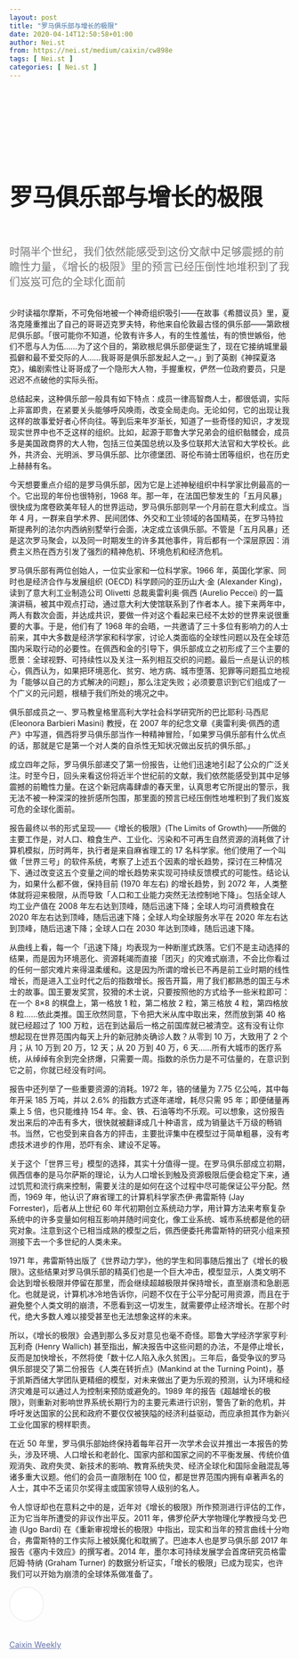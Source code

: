 ```yaml
---
layout: post
title: "罗马俱乐部与增长的极限"
date: 2020-04-14T12:50:58+01:00
author: Nei.st
from: https://nei.st/medium/caixin/cw898e
tags: [ Nei.st ]
categories: [ Nei.st ]
---
```


<article class="post-18953 post type-post status-publish format-standard hentry category-caixin" id="post-18953"> <header class="page-header medium Archives"><div class="page-header__image"></div><div class="page-header__content"><h1 class="page-title text-align-center">罗马俱乐部与增长的极限</h1></div> </header><div class="entry-content aesop-entry-content" id="post-18953-content"><link as="font" crossorigin="anonymous" href="//cdn.jsdelivr.net/gh/0nd1jyU39XQ/_/glyph/font-face/0uIzqoZjSuJfvSBnvgXTcApMtcVhMcpr.woff" rel="preload" type="font/woff"/><link as="font" crossorigin="anonymous" href="//cdn.jsdelivr.net/gh/0nd1jyU39XQ/_/glyph/font-face/1sTnSLZWDKucPX6SAk.woff" rel="preload" type="font/woff"/><style>@font-face{font-family:"etQuXe8pln0zqff6VgxLRg";font-display:fallback;src:url(//cdn.jsdelivr.net/gh/0nd1jyU39XQ/_/glyph/font-face/0uIzqoZjSuJfvSBnvgXTcApMtcVhMcpr.woff) format("woff");font-style:normal;font-weight:400}@font-face{font-family:"PingFang-SC-W3";font-display:fallback;src:url(//cdn.jsdelivr.net/gh/0nd1jyU39XQ/_/glyph/font-face/1sTnSLZWDKucPX6SAk.woff) format("woff");font-style:normal;font-weight:400}</style><p class="blog-post__description">时隔半个世纪，我们依然能感受到这份文献中足够震撼的前瞻性力量，《增长的极限》里的预言已经压倒性地堆积到了我们岌岌可危的全球化面前</p><span id="more-18953"></span><style>.container.large.img.edge{max-width:1080px;width:100%}@media (max-width:1100px){.container.large.img.edge .aesop-image-component{margin:0 20px}}@media (max-width:889px){.container.large.img.edge .aesop-image-component{margin:0 5%}}.u-overflowHidden{overflow:hidden!important}.u-flexCenter{display:-webkit-box!important;display:-webkit-flex!important;display:-ms-flexbox!important;display:flex!important;-webkit-box-align:center!important;-webkit-align-items:center!important;-ms-flex-align:center!important;align-items:center!important}.u-flex0{-webkit-box-flex:0;-webkit-flex:0 0 auto;-ms-flex:0 0 auto;flex:0 0 auto}.u-flex1{-webkit-box-flex:1;-webkit-flex:1 1 auto;-ms-flex:1 1 auto;flex:1 1 auto}.u-marginVertical24{margin-top:24px!important;margin-bottom:24px!important}.u-paddingLeft15{padding-left:15px!important}.u-paddingBottom3{padding-bottom:3px!important}.u-fontSize15{font-size:17px!important}.u-noWrapWithEllipsis{white-space:nowrap!important;text-overflow:ellipsis!important;overflow:hidden!important}.uiScale{line-height:20px;font-size:16px}.uiScale .ui-caption{color:rgba(0,0,0,.54)!important;fill:rgba(0,0,0,.54)!important}.uiScale-caption--regular .ui-caption{--x-height-multiplier:0.342!important;--baseline-multiplier:0.22!important;letter-spacing:0!important;font-size:16px!important;line-height:20px!important;-webkit-transform:translateY(1.52px);transform:translateY(1.52px)}svg.icon.icon-initium{width:70px}a.initium.__link-logo,a.initium.__link-logo:hover{padding-bottom:0;border-bottom:none!important;color:rgba(0,0,0,.84)!important}.page-header{padding:110px 0 0}.hentry{padding-bottom:0}.page-header__content{max-width:800px}.page-title:not(#algolia-search-box){font-size:42px;line-height:1.3;text-align:left}.entry-content>h2,.page-title:not(#algolia-search-box){--x-height-multiplier:0.342;--baseline-multiplier:0.22;letter-spacing:-.015em}.entry-content>h2{font-style:normal;font-family:schnyder-scond-normal-600,etQuXe8pln0zqff6VgxLRg,SF Pro Display,PingFangSC-Thin,graphik-normal-300,PingFang-SC-W3,Segoe UI,Roboto,Microsoft YaHei UI,Source Han Sans SC,Helvetica Neue,Helvetica,Arial,sans-serif;font-weight:400;margin-top:53px}.entry-content>h2.graf-after--p{margin-top:56px}.entry-content>p:first-of-type{color:rgba(0,0,0,.54);font-size:19px}@media (max-width:767px){.page-title:not(#algolia-search-box){font-size:36px;line-height:1.3;letter-spacing:-.015em}.entry-content>h2{font-size:28px;letter-spacing:-.015em;margin-top:45px}.entry-content>h2.graf-after--p{margin-top:28px}.entry-content>p:first-of-type{font-size:17px}svg.icon.icon-initium{width:65px}.container.img.edge{width:100%}.container.img.edge .aesop-image-component{width:90%;margin:0 auto;max-width:800px}}</style><div class="container large img edge"><div class="aspectRatioPlaceholder"><div class="progressiveMedia" data-height="1080" data-width="1920">   <img alt="" class="progressiveMedia-image lazyload" data-src="https://cdn.jsdelivr.net/gh/0nd1jyU39XQ/_/img/1/i61EJkILD5PI.jpg" src="https://cdn.jsdelivr.net/gh/0nd1jyU39XQ/_/img/1/i61EJkILD5PI.jpg"/></div></div></div><p>少时读福尔摩斯，不可免俗地被一个神奇组织吸引——在故事《希腊议员》里，夏洛克隆重推出了自己的哥哥迈克罗夫特，称他来自伦敦最古怪的俱乐部——第欧根尼俱乐部。「很可能你不知道，伦敦有许多人，有的生性羞怯，有的愤世嫉俗，他们不愿与人为伍……为了这个目的，第欧根尼俱乐部便诞生了，现在它接纳城里最孤僻和最不爱交际的人……我哥哥是俱乐部发起人之一。」到了英剧《神探夏洛克》，编剧索性让哥哥成了一个隐形大人物，手握重权，俨然一位政府要员，只是迟迟不点破他的实际头衔。</p><p>总结起来，这种俱乐部一般具有如下特点：成员一律高智商人士，都很低调，实际上非富即贵，在紧要关头能够呼风唤雨，改变全局走向。无论如何，它的出现让我这样的故事爱好者心怀向往。等到后来年岁渐长，知道了一些奇怪的知识，才发现现实世界中也不乏这样的组织。比如，起源于耶鲁大学兄弟会的组织骷髅会，成员多是美国政商界的大人物，包括三位美国总统以及多位联邦大法官和大学校长。此外，共济会、光明派、罗马俱乐部、比尔德堡团、哥伦布骑士团等组织，也在历史上赫赫有名。</p><p>今天想要重点介绍的是罗马俱乐部，因为它是上述神秘组织中科学家比例最高的一个。它出现的年份也很特别，1968 年。那一年，在法国巴黎发生的「五月风暴」很快成为席卷欧美年轻人的世界运动，罗马俱乐部则早一个月前在意大利成立。当年 4 月，一群来自学术界、民间团体、外交和工业领域的各国精英，在罗马特拉斯提弗列的法尔内西纳别墅举行会面，决定成立该俱乐部。不管是「五月风暴」还是这次罗马聚会，以及同一时期发生的许多其他事件，背后都有一个深层原因：消费主义热在西方引发了强烈的精神危机、环境危机和经济危机。</p><p>罗马俱乐部有两位创始人，一位实业家和一位科学家。1966 年，英国化学家、同时也是经济合作与发展组织 (OECD) 科学顾问的亚历山大·金 (Alexander King)，读到了意大利工业制造公司 Olivetti 总裁奥雷利奥·佩西 (Aurelio Peccei) 的一篇演讲稿，被其中观点打动，通过意大利大使馆联系到了作者本人。接下来两年中，两人有数次会面，并达成共识，要做一件对这个看起来已经不太妙的世界来说很重要的大事。于是，他们有了 1968 年的会晤，一共邀请了三十多位有影响力的人士前来，其中大多数是经济学家和科学家，讨论人类面临的全球性问题以及在全球范围内采取行动的必要性。在佩西和金的引导下，俱乐部成立之初形成了三个主要的愿景：全球视野、可持续性以及关注一系列相互交织的问题。最后一点是认识的核心，佩西认为，如果把环境恶化、贫穷、地方病、城市堕落、犯罪等问题孤立地视为「能够以自己的方式解决的问题」，那么注定失败；必须要意识到它们组成了一个广义的元问题，根植于我们所处的境况之中。</p><p>俱乐部成员之一、罗马教皇格里高利大学社会科学研究所的巴比耶利·马西尼 (Eleonora Barbieri Masini) 教授，在 2007 年的纪念文章《奥雷利奥·佩西的遗产》中写道，佩西将罗马俱乐部当作一种精神冒险，「如果罗马俱乐部有什么优点的话，那就是它是第一个对人类的自杀性无知状况做出反抗的俱乐部。」</p><div class="code-block code-block-1" style="margin: 8px 0; clear: both;"><div class="container ads_KbHEVhh8Rw"><div class="card card--blog post-sidebar"><div class="card-body"><div class="logo_ngcontent-kty-0"> </div><div class="iframe-blocker U6XAMK63Vh00WqvF2BacIQ"><div class="background-h60B"> </div><div class="WumZiPCS4MeMw4pxQ">  <ins class="adsbygoogle GQRYJ4ilqIfEmC2iS9UfdQ" data-ad-client="ca-pub-2392282512996260" data-ad-format="fluid" data-ad-layout="in-article" data-ad-slot="8142634852" data-full-width-responsive="false" style="display:block; text-align:center;"></ins>  </div></div></div><div class="card-footer"><div class="card-footer-wrapper" layout="row bottom-left"></div></div></div></div></div><p>成立四年之际，罗马俱乐部递交了第一份报告，让他们迅速地引起了公众的广泛关注。时至今日，回头来看这份将近半个世纪前的文献，我们依然能感受到其中足够震撼的前瞻性力量。在这个新冠病毒肆虐的春天里，认真思考它所提出的警示，我无法不被一种深深的挫折感所包围，那里面的预言已经压倒性地堆积到了我们岌岌可危的全球化面前。</p><p>报告最终以书的形式呈现——《增长的极限》(The Limits of Growth)——所做的主要工作是，对人口、粮食生产、工业化、污染和不可再生自然资源的消耗做了计算机模拟，历时两年，执行者是来自麻省理工的 17 名科学家。他们使用了一个叫做「世界三号」的软件系统，考察了上述五个因素的增长趋势，探讨在三种情况下、通过改变这五个变量之间的增长趋势来实现可持续反馈模式的可能性。结论认为，如果什么都不做，保持目前 (1970 年左右) 的增长趋势，到 2072 年，人类整体就将迎来极限，从而导致「人口和工业能力突然无法控制地下降」。包括全球人均工业产值在 2008 年左右达到顶峰，随后迅速下降；全球人均可消费粮食在 2020 年左右达到顶峰，随后迅速下降；全球人均全球服务水平在 2020 年左右达到顶峰，随后迅速下降；全球人口在 2030 年达到顶峰，随后迅速下降。</p><p>从曲线上看，每一个「迅速下降」均表现为一种断崖式跌落。它们不是主动选择的结果，而是因为环境恶化、资源耗竭而直接「团灭」的灾难式崩溃，不会比你看过的任何一部灾难片来得温柔缓和。这是因为所谓的增长已不再是前工业时期的线性增长，而是进入工业时代之后的指数增长。报告开篇，用了我们都熟悉的国王与术士的故事。国王要发奖赏，狡猾的术士说，只要按照他的方式给予一些米粒即可：在一个 8×8 的棋盘上，第一格放 1 粒，第二格放 2 粒，第三格放 4 粒，第四格放 8 粒……依此类推。国王欣然同意，下令把大米从库中取出来，然而放到第 40 格就已经超过了 100 万粒，远在到达最后一格之前国库就已被清空。这有没有让你想起现在世界范围内每天上升的新冠肺炎确诊人数？从零到 10 万，大致用了 2 个月；从 10 万到 20 万，12 天；从 20 万到 40 万，6 天……所有大城市的医疗系统，从绰绰有余到完全挤爆，只需要一周。指数的杀伤力是不可估量的，在意识到它之前，你就已经没有时间。</p><p>报告中还列举了一些重要资源的消耗。1972 年，铬的储量为 7.75 亿公吨，其中每年开采 185 万吨，并以 2.6% 的指数方式逐年递增，耗尽只需 95 年；即便储量再乘上 5 倍，也只能维持 154 年。金、铁、石油等均不乐观。可以想象，这份报告发出来后的冲击有多大，很快就被翻译成几十种语言，成为销量达千万级的畅销书。当然，它也受到来自各方的抨击，主要批评集中在模型过于简单粗暴，没有考虑技术进步的作用，恐吓有余、建设不足等。</p><p>关于这个「世界三号」模型的选择，其实十分值得一提。在罗马俱乐部成立初期，佩西信奉的是马尔萨斯的理论，认为人口增长到触及资源极限后便会稳定下来，通过饥荒和流行病来控制，需要关注的是如何在这个过程中尽可能保证公平分配。然而，1969 年，他认识了麻省理工的计算机科学家杰伊·弗雷斯特 (Jay Forrester)，后者从上世纪 60 年代初期创立系统动力学，用计算方法来考察复杂系统中的许多变量如何相互影响并随时间变化，像工业系统、城市系统都是他的研究对象。注意到这个已相当成熟的模型之后，佩西便委托弗雷斯特的研究小组来预测接下去一个多世纪的人类未来。</p><p>1971 年，弗雷斯特出版了《世界动力学》，他的学生和同事随后推出了《增长的极限》。这些结果对罗马俱乐部的精英们也是一个巨大冲击，模型显示，人类文明不会达到增长极限并停留在那里，而会继续超越极限并保持增长，直至崩溃和急剧恶化。也就是说，计算机冰冷地告诉你，问题不仅在于公平分配可用资源，而且在于避免整个人类文明的崩溃，不愿看到这一切发生，就需要停止经济增长。在那个时代，绝大多数人难以接受甚至也无法想象这样的未来。</p><div class="code-block code-block-1" style="margin: 8px 0; clear: both;"><div class="container ads_KbHEVhh8Rw"><div class="card card--blog post-sidebar"><div class="card-body"><div class="logo_ngcontent-kty-0"> </div><div class="iframe-blocker U6XAMK63Vh00WqvF2BacIQ"><div class="background-h60B"> </div><div class="WumZiPCS4MeMw4pxQ">  <ins class="adsbygoogle GQRYJ4ilqIfEmC2iS9UfdQ" data-ad-client="ca-pub-2392282512996260" data-ad-format="fluid" data-ad-layout="in-article" data-ad-slot="8142634852" data-full-width-responsive="false" style="display:block; text-align:center;"></ins>  </div></div></div><div class="card-footer"><div class="card-footer-wrapper" layout="row bottom-left"></div></div></div></div></div><p>所以，《增长的极限》会遇到那么多反对意见也毫不奇怪。耶鲁大学经济学家亨利·瓦利奇 (Henry Wallich) 甚至指出，解决报告中这些问题的办法，不是停止增长，反而是加快增长，不然将使「数十亿人陷入永久贫困」。三年后，备受争议的罗马俱乐部提交了第二份报告《人类在转折点》(Mankind at the Turning Point)，基于凯斯西储大学团队更精细的模型，对未来做出了更为乐观的预测，认为环境和经济灾难是可以通过人为控制来预防或避免的。1989 年的报告《超越增长的极限》，则重新对影响世界系统长期行为的主要元素进行识别，警告了新的危机，并呼吁发达国家的公民和政府不要仅仅被狭隘的经济利益驱动，而应承担其作为新兴工业化国家的榜样职责。</p><p>在近 50 年里，罗马俱乐部始终保持着每年召开一次学术会议并推出一本报告的势头，涉及环境、人口增长和老龄化、国家内部和国家之间的不平衡发展、传统价值观消失、政府失灵、新技术的影响、教育系统失灵、经济全球化和国际金融混乱等诸多重大议题。他们的会员一直限制在 100 位，都是世界范围内拥有卓著声名的人士，其中不乏诺贝尔奖得主或国家领导人级别的名人。</p><p>令人惊讶却也在意料之中的是，近年对《增长的极限》所作预测进行评估的工作，正为它当年所遭受的非议作出平反。2011 年，佛罗伦萨大学物理化学教授乌戈·巴迪 (Ugo Bardi) 在《重新审视增长的极限》中指出，现实和当年的预言曲线十分吻合，弗雷斯特的工作实际上被妖魔化和耽搁了。巴迪本人也是罗马俱乐部 2017 年报告《塞内卡效应》的撰写者。2014 年，墨尔本可持续发展学会首席研究员格雷厄姆·特纳 (Graham Turner) 的数据分析证实，「增长的极限」已成为现实，也许我们可以开始为崩溃的全球体系做准备了。</p><style>@-webkit-keyframes clapsk1{0%{transform:scale(1);opacity:1}70%{transform:scale(1.4);opacity:0}to{opacity:0}}@-moz-keyframes clapsk1{0%{transform:scale(1);opacity:1}70%{transform:scale(1.4);opacity:0}to{opacity:0}}@keyframes clapsk1{0%{transform:scale(1);opacity:1}70%{transform:scale(1.4);opacity:0}to{opacity:0}}.qyoLgsBMfk2RyP6PZqEQUQ{display:flex;align-items:center}.TA9FsqtAclEQEnnC{margin-right:16px;display:block;position:relative}.q9pBoz6iftkg{color:inherit;fill:inherit;font-size:inherit;border:inherit;font-family:inherit;letter-spacing:inherit;font-weight:inherit;padding:0;margin:0}.q9pBoz6iftkg:hover{cursor:pointer;color:rgba(0,0,0,.9);fill:rgba(0,0,0,.9)}.q9pBoz6iftkg:focus{outline:0}.q9pBoz6iftkg:disabled{cursor:default;color:rgba(0,0,0,.54);fill:rgba(0,0,0,.54)}.ISq0AssRMiRdK46s31e1tA,.VBC0sS11TRzyNj7ur4DqLQ{border-radius:50%;display:flex;align-items:center}.VBC0sS11TRzyNj7ur4DqLQ{padding:0;outline:0;border:0;user-select:none;cursor:pointer;background:#fff;justify-content:center;z-index:2;left:0;height:100%;position:absolute;top:0;width:100%}.VBC0sS11TRzyNj7ur4DqLQ>svg{pointer-events:none}.VBC0sS11TRzyNj7ur4DqLQ:active{border-style:solid}.ISq0AssRMiRdK46s31e1tA{background-color:#fff;border:1px solid rgba(0,0,0,.1);height:60px;position:relative;transition:border-color .15s ease;width:60px;fill:#02b875}.ISq0AssRMiRdK46s31e1tA:before{background:radial-gradient(circle,#1c9963 60%,transparent 70%);border-radius:50%;content:"";display:block;z-index:0;left:0;height:100%;position:absolute;top:0;width:100%}.ISq0AssRMiRdK46s31e1tA:focus{outline:0}.hentry{padding-bottom:0}.sosumi p{margin-bottom:0}.ISq0AssRMiRdK46s31e1tA:hover:before{animation:clapsk1 2s cubic-bezier(.1,.12,.25,1) infinite}.ISq0AssRMiRdK46s31e1tA::before{background:radial-gradient(circle,#6270aa 60%,transparent 70%)}.ISq0AssRMiRdK46s31e1tA:hover{border-color:#6270aa}.categories.icon-link a,.comment-form a:not(.button),.logged-in-as,ul.post-categories a{color:#6270aa}.VBC0sS11TRzyNj7ur4DqLQ,.categories.icon-link svg,.st0,div#llc-comments-loader svg#loading{fill:#7182cb}button#llc_comments_button,input[type=button],input[type=reset],input[type=submit]{border-color:#7182cb}input[type=submit]:hover{background-color:#7182cb;border-color:#7182cb}.entry-content>h2{color:#1f286f}span.markup--p{background-color:#dce7ff}</style><div class="container qyoLgsBMfk2RyP6PZqEQUQ"><div class="TA9FsqtAclEQEnnC"><a class="q9pBoz6iftkg" href="https://nei.st/medium/caixin?source=cw898"><div class="ISq0AssRMiRdK46s31e1tA"><div class="VBC0sS11TRzyNj7ur4DqLQ"></div></div></a></div></div><div class="code-block code-block-2" style="margin: 8px 0; clear: both;"> <br/><div class="container ads_KbHEVhh8Rw"><div class="card card--blog post-sidebar"><div class="card-body"><div class="logo_ngcontent-kty-0"> </div><div class="iframe-blocker U6XAMK63Vh00WqvF2BacIQ"><div class="background-h60B"> </div><div class="WumZiPCS4MeMw4pxQ">  <ins class="adsbygoogle" data-ad-client="ca-pub-2392282512996260" data-ad-format="autorelaxed" data-ad-slot="4950247302" style="display:block"></ins>  </div></div></div><div class="card-footer"><div class="card-footer-wrapper" layout="row bottom-left"></div></div></div></div></div></div> <footer class="entry-footer"><div class="categories icon-link"><a href="https://nei.st/category/medium/caixin" rel="category tag">Caixin Weekly</a></div> </footer></article>
